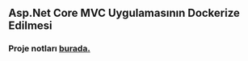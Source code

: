 ﻿## Asp.Net Core MVC Uygulamasının Dockerize Edilmesi

### Proje notları [burada.](https://drive.google.com/file/d/1whSjJqb3ptHOpAGPpg3DREgQrJN4gMM0/view?usp=sharing)
